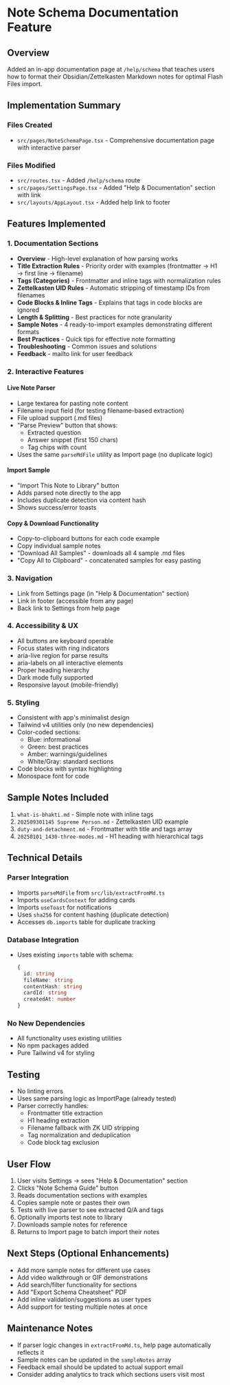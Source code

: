 # Note Schema Documentation Feature

## Overview
Added an in-app documentation page at `/help/schema` that teaches users how to format their Obsidian/Zettelkasten Markdown notes for optimal Flash Files import.

## Implementation Summary

### Files Created
- `src/pages/NoteSchemaPage.tsx` - Comprehensive documentation page with interactive parser

### Files Modified
- `src/routes.tsx` - Added `/help/schema` route
- `src/pages/SettingsPage.tsx` - Added "Help & Documentation" section with link
- `src/layouts/AppLayout.tsx` - Added help link to footer

## Features Implemented

### 1. Documentation Sections
- **Overview** - High-level explanation of how parsing works
- **Title Extraction Rules** - Priority order with examples (frontmatter → H1 → first line → filename)
- **Tags (Categories)** - Frontmatter and inline tags with normalization rules
- **Zettelkasten UID Rules** - Automatic stripping of timestamp IDs from filenames
- **Code Blocks & Inline Tags** - Explains that tags in code blocks are ignored
- **Length & Splitting** - Best practices for note granularity
- **Sample Notes** - 4 ready-to-import examples demonstrating different formats
- **Best Practices** - Quick tips for effective note formatting
- **Troubleshooting** - Common issues and solutions
- **Feedback** - mailto link for user feedback

### 2. Interactive Features

#### Live Note Parser
- Large textarea for pasting note content
- Filename input field (for testing filename-based extraction)
- File upload support (.md files)
- "Parse Preview" button that shows:
  - Extracted question
  - Answer snippet (first 150 chars)
  - Tag chips with count
- Uses the same `parseMdFile` utility as Import page (no duplicate logic)

#### Import Sample
- "Import This Note to Library" button
- Adds parsed note directly to the app
- Includes duplicate detection via content hash
- Shows success/error toasts

#### Copy & Download Functionality
- Copy-to-clipboard buttons for each code example
- Copy individual sample notes
- "Download All Samples" - downloads all 4 sample .md files
- "Copy All to Clipboard" - concatenated samples for easy pasting

### 3. Navigation
- Link from Settings page (in "Help & Documentation" section)
- Link in footer (accessible from any page)
- Back link to Settings from help page

### 4. Accessibility & UX
- All buttons are keyboard operable
- Focus states with ring indicators
- aria-live region for parse results
- aria-labels on all interactive elements
- Proper heading hierarchy
- Dark mode fully supported
- Responsive layout (mobile-friendly)

### 5. Styling
- Consistent with app's minimalist design
- Tailwind v4 utilities only (no new dependencies)
- Color-coded sections:
  - Blue: informational
  - Green: best practices
  - Amber: warnings/guidelines
  - White/Gray: standard sections
- Code blocks with syntax highlighting
- Monospace font for code

## Sample Notes Included
1. `what-is-bhakti.md` - Simple note with inline tags
2. `202509301145 Supreme Person.md` - Zettelkasten UID example
3. `duty-and-detachment.md` - Frontmatter with title and tags array
4. `20250101_1430-three-modes.md` - H1 heading with hierarchical tags

## Technical Details

### Parser Integration
- Imports `parseMdFile` from `src/lib/extractFromMd.ts`
- Imports `useCardsContext` for adding cards
- Imports `useToast` for notifications
- Uses `sha256` for content hashing (duplicate detection)
- Accesses `db.imports` table for duplicate tracking

### Database Integration
- Uses existing `imports` table with schema:
  ```typescript
  {
    id: string
    fileName: string
    contentHash: string
    cardId: string
    createdAt: number
  }
  ```

### No New Dependencies
- All functionality uses existing utilities
- No npm packages added
- Pure Tailwind v4 for styling

## Testing
- No linting errors
- Uses same parsing logic as ImportPage (already tested)
- Parser correctly handles:
  - Frontmatter title extraction
  - H1 heading extraction
  - Filename fallback with ZK UID stripping
  - Tag normalization and deduplication
  - Code block tag exclusion

## User Flow
1. User visits Settings → sees "Help & Documentation" section
2. Clicks "Note Schema Guide" button
3. Reads documentation sections with examples
4. Copies sample note or pastes their own
5. Tests with live parser to see extracted Q/A and tags
6. Optionally imports test note to library
7. Downloads sample notes for reference
8. Returns to Import page to batch import their notes

## Next Steps (Optional Enhancements)
- Add more sample notes for different use cases
- Add video walkthrough or GIF demonstrations
- Add search/filter functionality for sections
- Add "Export Schema Cheatsheet" PDF
- Add inline validation/suggestions as user types
- Add support for testing multiple notes at once

## Maintenance Notes
- If parser logic changes in `extractFromMd.ts`, help page automatically reflects it
- Sample notes can be updated in the `sampleNotes` array
- Feedback email should be updated to actual support email
- Consider adding analytics to track which sections users visit most


